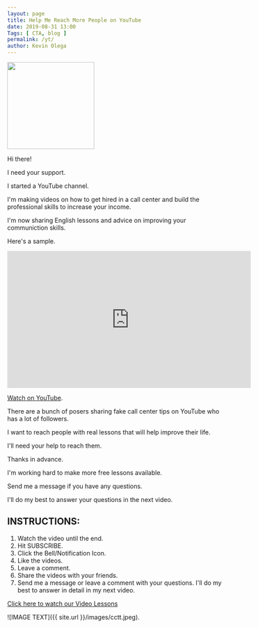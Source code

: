```yaml
--- 
layout: page 
title: Help Me Reach More People on YouTube
date: 2019-08-31 13:00
Tags: [ CTA, blog ]
permalink: /yt/ 
author: Kevin Olega 
--- 
```

<img src="{{ site.url }}/images/2019-07-Kevin-Gray.jpg" width="200">

Hi there!

I need your support.

I started a YouTube channel.

I'm making videos on how to get hired in a call center and build the professional skills to increase your income.

I'm now sharing English lessons and advice on improving your communiction skills.

Here's a sample.

<iframe width="560" height="315" src="https://www.youtube.com/embed/fezqHqAwKqY" frameborder="0" allow="accelerometer; autoplay; encrypted-media; gyroscope; picture-in-picture" allowfullscreen></iframe>

[Watch on YouTube](https://youtu.be/fezqHqAwKqY).

There are a bunch of posers sharing fake call center tips on YouTube who has a lot of followers.

I want to reach people with real lessons that will help improve their life.

I'll need your help to reach them.

Thanks in advance.

I'm working hard to make more free lessons available.

Send me a message if you have any questions.

I'll do my best to answer your questions in the next video.

## INSTRUCTIONS:

1. Watch the video until the end.
2. Hit SUBSCRIBE.
3. Click the Bell/Notification Icon.
4. Like the videos.
5. Leave a comment.
6. Share the videos with your friends.
7. Send me a message or leave a comment with your questions. I'll do my best to answer in detail in my next video.

[Click here to watch our Video Lessons](https://www.youtube.com/user/CCTTshow)

![IMAGE TEXT]({{ site.url }}/images/cctt.jpeg).